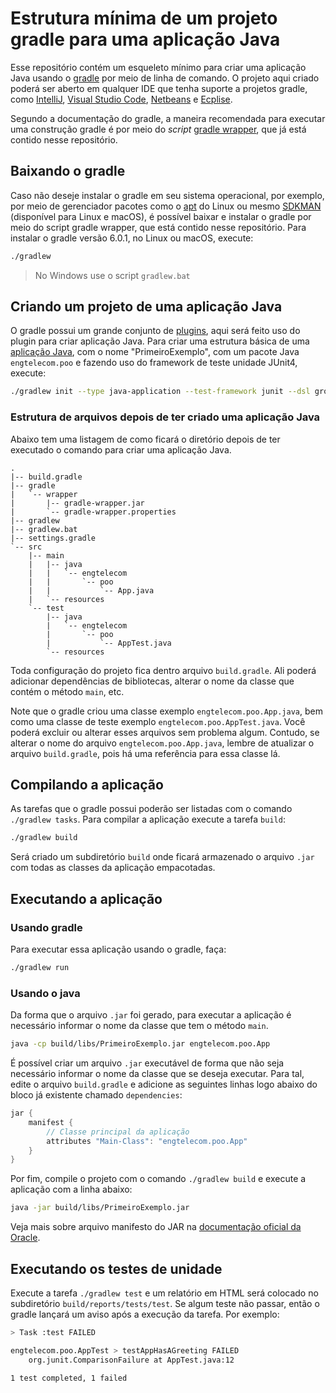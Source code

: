 # Estrutura mínima de um projeto gradle para uma aplicação Java

Esse repositório contém um esqueleto mínimo para criar uma aplicação Java usando o [gradle](https://docs.gradle.org/current/userguide/userguide.html) por meio de linha de comando. O projeto aqui criado poderá ser aberto em qualquer IDE que tenha suporte a projetos gradle, como [IntelliJ](https://www.jetbrains.com/idea/), [Visual Studio Code](https://code.visualstudio.com/docs/languages/java), [Netbeans](https://netbeans.org/) e [Ecplise](http://www.eclipse.org/).

Segundo a documentação do gradle, a maneira recomendada para executar uma construção gradle é por meio do *script* [gradle wrapper](https://docs.gradle.org/current/userguide/gradle_wrapper.html#gradle_wrapper), que já está contido nesse repositório.

## Baixando o gradle

Caso não deseje instalar o gradle em seu sistema operacional, por exemplo, por meio de gerenciador pacotes como o [apt](https://pt.wikipedia.org/wiki/Advanced_Packaging_Tool) do Linux ou mesmo [SDKMAN](https://sdkman.io) (disponível para Linux e macOS), é possível baixar e instalar o gradle por meio do script gradle wrapper, que está contido nesse repositório. 
Para instalar o gradle versão 6.0.1, no Linux ou macOS, execute: 

```bash
./gradlew
```
> No Windows use o script `gradlew.bat`

## Criando um projeto de uma aplicação Java

O gradle possui um grande conjunto de [plugins](https://plugins.gradle.org/), aqui será feito uso do plugin para criar aplicação Java. Para criar uma estrutura básica de uma [aplicação Java](https://docs.gradle.org/current/userguide/build_init_plugin.html), com o nome "PrimeiroExemplo", com um pacote Java `engtelecom.poo` e fazendo uso do framework de teste unidade JUnit4, execute:

```bash
./gradlew init --type java-application --test-framework junit --dsl groovy --project-name "PrimeiroExemplo" --package "engtelecom.poo"
```

### Estrutura de arquivos depois de ter criado uma aplicação Java

Abaixo tem uma listagem de como ficará o diretório depois de ter executado o comando para criar uma aplicação Java. 

```
.
|-- build.gradle
|-- gradle
|   `-- wrapper
|       |-- gradle-wrapper.jar
|       `-- gradle-wrapper.properties
|-- gradlew
|-- gradlew.bat
|-- settings.gradle
`-- src
    |-- main
    |   |-- java
    |   |   `-- engtelecom
    |   |       `-- poo
    |   |           `-- App.java
    |   `-- resources
    `-- test
        |-- java
        |   `-- engtelecom
        |       `-- poo
        |           `-- AppTest.java
        `-- resources
```

Toda configuração do projeto fica dentro arquivo `build.gradle`. Ali poderá adicionar dependências de bibliotecas, alterar o nome da classe que contém o método `main`, etc.  

Note que o gradle criou uma classe exemplo `engtelecom.poo.App.java`, bem como uma classe de teste exemplo `engtelecom.poo.AppTest.java`. Você poderá excluir ou alterar esses arquivos sem problema algum. Contudo, se alterar o nome do arquivo `engtelecom.poo.App.java`, lembre de atualizar o arquivo `build.gradle`, pois há uma referência para essa classe lá.

## Compilando a aplicação
As tarefas que o gradle possui poderão ser listadas com o comando `./gradlew tasks`. Para compilar a aplicação execute a tarefa `build`:
```bash
./gradlew build
```
Será criado um subdiretório `build` onde ficará armazenado o arquivo `.jar` com todas as classes da aplicação empacotadas. 

## Executando a aplicação

### Usando gradle
Para executar essa aplicação usando o gradle, faça:
```bash
./gradlew run
```
### Usando o java

Da forma que o arquivo `.jar` foi gerado, para executar a aplicação é necessário informar o nome da classe que tem o método `main`.

```bash
java -cp build/libs/PrimeiroExemplo.jar engtelecom.poo.App
```

É possível criar um arquivo `.jar` executável de forma que não seja necessário informar o nome da classe que se deseja executar. Para tal, edite o arquivo `build.gradle` e adicione as seguintes linhas logo abaixo do bloco já existente chamado `dependencies`:
```groovy
jar {
    manifest {
        // Classe principal da aplicação
        attributes "Main-Class": "engtelecom.poo.App"
    }
}
```
Por fim, compile o projeto com o comando `./gradlew build` e execute a aplicação com a linha abaixo:
```bash
java -jar build/libs/PrimeiroExemplo.jar
```

Veja mais sobre arquivo manifesto do JAR na [documentação oficial da Oracle](https://docs.oracle.com/javase/tutorial/deployment/jar/manifestindex.html).

## Executando os testes de unidade

Execute a tarefa `./gradlew test` e um relatório em HTML será colocado no subdiretório `build/reports/tests/test`. Se algum teste não passar, então o gradle lançará um aviso após a execução da tarefa. Por exemplo:
```bash
> Task :test FAILED

engtelecom.poo.AppTest > testAppHasAGreeting FAILED
    org.junit.ComparisonFailure at AppTest.java:12

1 test completed, 1 failed
```

